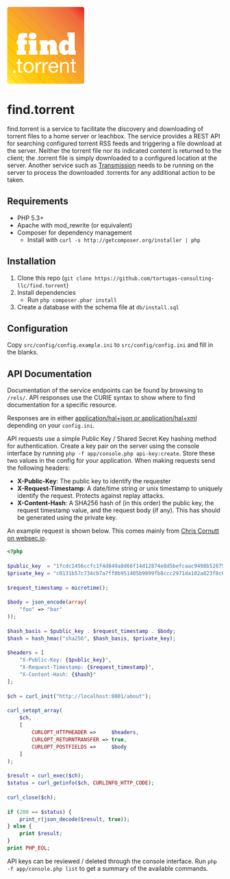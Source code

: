 ![find.torrent](web/assets/img/logo-180.png)

find.torrent
===========
find.torrent is a service to facilitate the discovery and downloading of torrent files to a home server or leachbox. The service provides a REST API for searching configured torrent RSS feeds and triggering a file download at the server. Neither the torrent file nor its indicated content is returned to the client; the .torrent file is simply downloaded to a configured location at the server. Another service such as [Transmission] needs to be running on the server to process the downloaded .torrents for any additional action to be taken.

Requirements
------------
* PHP 5.3+
* Apache with mod_rewrite (or equivalent)
* Composer for dependency management
    * Install with `curl -s http://getcomposer.org/installer | php`

Installation
------------
1. Clone this repo (`git clone https://github.com/tortugas-consulting-llc/find.torrent`)
2. Install dependencies
    * Run `php composer.phar install`
3. Create a database with the schema file at `db/install.sql`

Configuration
-------------
Copy `src/config/config.example.ini` to `src/config/config.ini` and fill in the blanks.

API Documentation
-----------------
Documentation of the service endpoints can be found by browsing to `/rels/`. API responses use the CURIE syntax to show where to find documentation for a specific resource.

Responses are in either [application/hal+json or application/hal+xml] depending on your `config.ini`.

API requests use a simple Public Key / Shared Secret Key hashing method for authentication. Create a key pair on the server using the console interface by running `php -f app/console.php api-key:create`. Store these two values in the config for your application. When making requests send the following headers:

* **X-Public-Key**: The public key to identify the requester
* **X-Request-Timestamp**: A date/time string or unix timestamp to uniquely identify the request. Protects against replay attacks.
* **X-Content-Hash**: A SHA256 hash of (in this order) the public key, the request timestamp value, and the request body (if any). This has should be generated using the private key.

An example request is shown below. This comes mainly from [Chris Cornutt on websec.io].
```php
<?php

$public_key  = "1fcdc1456ccfc1f4d849a8d66f14d12874e8d5befcaac9498b528758f60155c0";
$private_key = "c0131b57c734cb7a7ff0b951405b9899fb8ccc2971da102a823f8c6386ce5025";

$request_timestamp = microtime();

$body = json_encode(array(
    "foo" => "bar"
));

$hash_basis = $public_key . $request_timestamp . $body;
$hash = hash_hmac("sha256", $hash_basis, $private_key);

$headers = [
    "X-Public-Key: {$public_key}",
    "X-Request-Timestamp: {$request_timestamp}",
    "X-Content-Hash: {$hash}"
];

$ch = curl_init("http://localhost:8001/about");

curl_setopt_array(
    $ch,
    [
        CURLOPT_HTTPHEADER =>     $headers,
        CURLOPT_RETURNTRANSFER => true,
        CURLOPT_POSTFIELDS =>     $body
    ]
);

$result = curl_exec($ch);
$status = curl_getinfo($ch, CURLINFO_HTTP_CODE);

curl_close($ch);

if (200 == $status) {
    print_r(json_decode($result, true));
} else {
    print $result;
}
print PHP_EOL;
```

API keys can be reviewed / deleted through the console interface. Run `php -f app/console.php list` to get a summary of the available commands.

[Chris Cornutt on websec.io]: https://websec.io/2013/02/14/API-Authentication-Public-Private-Hashes.html
[application/hal+json or application/hal+xml]: http://stateless.co/hal_specification.html
[Transmission]: https://transmissionbt.com